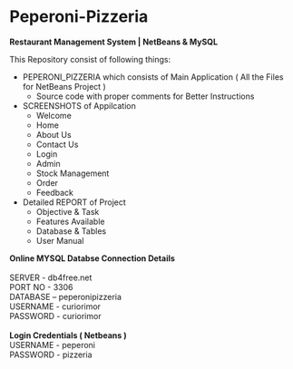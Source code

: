 # Peperoni-Pizzeria
<b>Restaurant Management System | NetBeans &amp; MySQL</b>

This Repository consist of following things:

-   PEPERONI_PIZZERIA which consists of Main Application ( All the Files for NetBeans Project )<br>
    -   Source code with proper comments for Better Instructions
-   SCREENSHOTS of Appilcation
    -   Welcome
    -   Home
    -   About Us
    -   Contact Us
    -   Login
    -   Admin
    -   Stock Management
    -   Order
    -   Feedback
-   Detailed REPORT of Project
    -   Objective & Task
    -   Features Available
    -   Database & Tables
    -   User Manual

<b>Online MYSQL Databse Connection Details</b><br><br>
SERVER - db4free.net<br>
PORT NO - 3306<br>
DATABASE – peperonipizzeria<br>
USERNAME - curiorimor<br>
PASSWORD - curiorimor<br>
<br>
<b>Login Credentials ( Netbeans )</b><br>
USERNAME - peperoni<br>
PASSWORD - pizzeria
